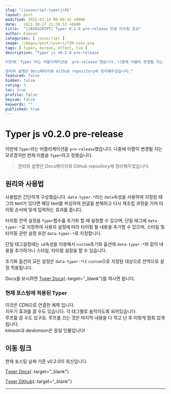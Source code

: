 ```yaml
---
slug: "/javascript-typerjs01"
layout: post
modified: 2022-03-14 00:09:35 +0900
date:   2021-10-27 21:39:53 +0900
title:  "[JAVASCRIPT] Typer 0.2.0 pre-release 한글 타이핑 효과"
author: Kimson
categories: [ javascript ]
image: /images/post/covers/TIM-none.png
tags: [ typer, korean, effect, tim ]
description: "Typer js v0.2.0 pre-release

이번에 `Typer`라는 어플리케이션을 `pre-release`했습니다. 나중에 이름이 변경될 지는 모르겠지만 현재 이름을 `Typer`라고 정했습니다.

원리와 설명은 Docs페이지와 Github repository에 정리해두었습니다."
featured: false
hidden: false
rating: 5
toc: true
profile: false
keysum: false
keywords: ""
published: true
---
```


# Typer js v0.2.0 pre-release

이번에 `Typer`라는 어플리케이션을 `pre-release`했습니다. 나중에 이름이 변경될 지는 모르겠지만 현재 이름을 `Typer`라고 정했습니다.

> 원리와 설명은 Docs페이지와 Github repository에 정리해두었습니다.

## 원리와 사용법

사용법은 간단하게 구성했습니다. `data-typer-*`라는 `data`속성을 사용하여 지정된 태그의 text가 있다면 해당 text를 파싱하여 한글을 분해하고 다시 재조립 과정을 거쳐 타이핑 순서에 맞게 입력하는 효과를 줍니다.

타이핑 전역 설정을 `Typer`함수를 초기화 할 때 설정할 수 있으며, 단일 태그에 `data-typer-*`로 지정하여 사용자 설정에 따라 타이핑 될 내용을 추가할 수 있으며, 스타일 및 타이핑 관련 설정 또한 `data-typer-*`로 지정합니다.

단일 태그설정에는 `id`속성을 이용해서 `custom`초기화 옵션에 `data-typer-*`와 같이 내용을 추가하거나 스타일, 타이핑 설정을 할 수 있습니다.

초기화 옵션의 모든 설정은 `data-typer-*`나 `custom`으로 지정된 대상으로 전역으로 설정 적용됩니다.

Docs를 보시려면 [Typer Docs](https://kkn1125.github.io/type/){:.target="_blank"}를 여시면 됩니다.

### 현재 포스팅에 적용된 Typer

<div data-typer-name="test1" data-typer-loop="true" data-typer-erase-mode="true">
    이것은 CDN으로 연결한 예제 입니다.
</div>

<div data-typer-name="test2" data-typer-speed="0.01" data-typer-loop="true" data-typer-erase-mode="false">
    지우기 효과를 끌 수도 있습니다. 각 태그별로 움직이도록 되어있습니다.
</div>

<div data-typer-name="test3" data-typer-loop="false" data-typer-erase-mode="false">
    루프를 끌 수도 있구요. 루프를 끄는 것은 마지막 내용을 다 적고 난 후 이렇게 멈춰 있게 됩니다.
</div>

<div data-typer-name="test4" data-typer-speed="0.05" data-typer-loop="true" data-typer-erase-speed="0.03" data-typer-erase-mode="true" data-typer-cursor-blink="horizontal">
    kimson과 devkimson은 동일 인물입니다!
</div>

## 이동 링크

현재 포스팅 날짜 기준 v0.2.0이 최신입니다.

[Typer Docs](https://kkn1125.github.io/typer/){:.target="_blank"}

[Typer Github](https://github.com/kkn1125/typer){:.target="_blank"}

-----